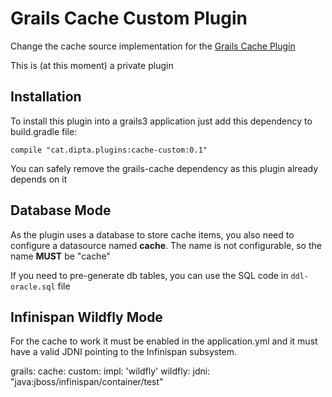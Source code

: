 
Grails Cache Custom Plugin
====================

Change the cache source implementation for the [Grails Cache Plugin](https://github.com/grails-plugins/grails-cache)


This is (at this moment) a private plugin

Installation
------------

To install this plugin into a grails3 application just add this dependency to build.gradle file:

`compile "cat.dipta.plugins:cache-custom:0.1"`


You can safely remove the grails-cache dependency as this plugin already depends on it

Database Mode
-------------

As the plugin uses a database to store cache items, you also need to configure a datasource named **cache**. The name is not configurable, so the name **MUST** be "cache"

If you need to pre-generate db tables, you can use the SQL code in `ddl-oracle.sql` file

Infinispan Wildfly Mode
-----------------------

For the cache to work it must be enabled in the application.yml and it must have a valid JDNI pointing to the Infinispan subsystem.

grails:
    cache:
        custom:
            impl: 'wildfly'
            wildfly:
	       jdni: "java:jboss/infinispan/container/test"
